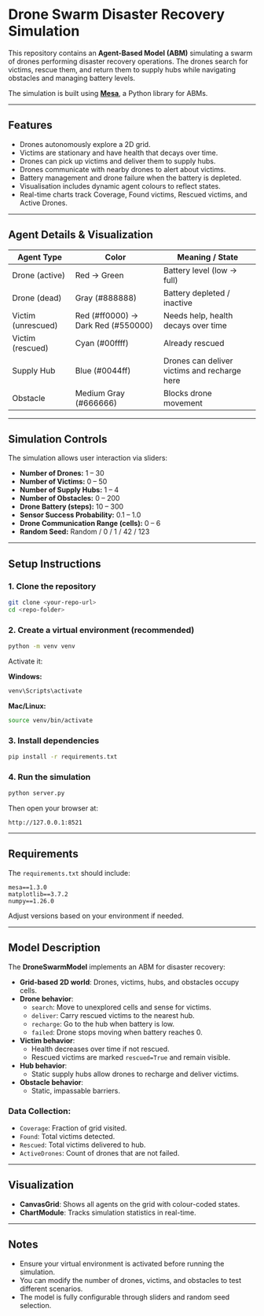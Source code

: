 # Drone Swarm Disaster Recovery Simulation

This repository contains an **Agent-Based Model (ABM)** simulating a swarm of drones performing disaster recovery operations. The drones search for victims, rescue them, and return them to supply hubs while navigating obstacles and managing battery levels.

The simulation is built using **[Mesa](https://mesa.readthedocs.io/)**, a Python library for ABMs.

---

## Features

- Drones autonomously explore a 2D grid.
- Victims are stationary and have health that decays over time.
- Drones can pick up victims and deliver them to supply hubs.
- Drones communicate with nearby drones to alert about victims.
- Battery management and drone failure when the battery is depleted.
- Visualisation includes dynamic agent colours to reflect states.
- Real-time charts track Coverage, Found victims, Rescued victims, and Active Drones.

---

## Agent Details & Visualization

| Agent Type       | Color         | Meaning / State                                 |
|-----------------|---------------|------------------------------------------------|
| Drone (active)  | Red → Green   | Battery level (low → full)                     |
| Drone (dead)    | Gray (#888888)| Battery depleted / inactive                     |
| Victim (unrescued)| Red (#ff0000) → Dark Red (#550000)| Needs help, health decays over time |
| Victim (rescued)| Cyan (#00ffff)| Already rescued                                 |
| Supply Hub      | Blue (#0044ff)| Drones can deliver victims and recharge here   |
| Obstacle        | Medium Gray (#666666)| Blocks drone movement                         |

---

## Simulation Controls

The simulation allows user interaction via sliders:

- **Number of Drones:** 1 – 30
- **Number of Victims:** 0 – 50
- **Number of Supply Hubs:** 1 – 4
- **Number of Obstacles:** 0 – 200
- **Drone Battery (steps):** 10 – 300
- **Sensor Success Probability:** 0.1 – 1.0
- **Drone Communication Range (cells):** 0 – 6
- **Random Seed:** Random / 0 / 1 / 42 / 123

---

## Setup Instructions

### 1. Clone the repository
```bash
git clone <your-repo-url>
cd <repo-folder>
```

### 2. Create a virtual environment (recommended)
```bash
python -m venv venv
```

Activate it:

**Windows:**
```bash
venv\Scripts\activate
```

**Mac/Linux:**
```bash
source venv/bin/activate
```

### 3. Install dependencies
```bash
pip install -r requirements.txt
```

### 4. Run the simulation
```bash
python server.py
```

Then open your browser at:
```
http://127.0.0.1:8521
```

---

## Requirements

The `requirements.txt` should include:
```
mesa==1.3.0
matplotlib==3.7.2
numpy==1.26.0
```

Adjust versions based on your environment if needed.

---

## Model Description

The **DroneSwarmModel** implements an ABM for disaster recovery:

- **Grid-based 2D world**: Drones, victims, hubs, and obstacles occupy cells.
- **Drone behavior**:
  - `search`: Move to unexplored cells and sense for victims.
  - `deliver`: Carry rescued victims to the nearest hub.
  - `recharge`: Go to the hub when battery is low.
  - `failed`: Drone stops moving when battery reaches 0.
- **Victim behavior**:
  - Health decreases over time if not rescued.
  - Rescued victims are marked `rescued=True` and remain visible.
- **Hub behavior**:
  - Static supply hubs allow drones to recharge and deliver victims.
- **Obstacle behavior**:
  - Static, impassable barriers.

### Data Collection:
- `Coverage`: Fraction of grid visited.
- `Found`: Total victims detected.
- `Rescued`: Total victims delivered to hub.
- `ActiveDrones`: Count of drones that are not failed.

---

## Visualization

- **CanvasGrid**: Shows all agents on the grid with colour-coded states.
- **ChartModule**: Tracks simulation statistics in real-time.

---

## Notes

- Ensure your virtual environment is activated before running the simulation.
- You can modify the number of drones, victims, and obstacles to test different scenarios.
- The model is fully configurable through sliders and random seed selection.

